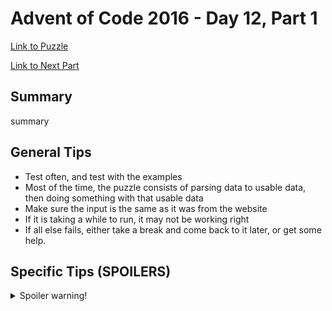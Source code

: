 # Advent of Code 2016 - Day 12, Part 1

[Link to Puzzle](https://adventofcode.com/2016/day/12)

[Link to Next Part](https://github.com/CodingAP/unofficial-aoc-syllabus/blob/main/years/2016/day12/part2.md)

## Summary
summary

## General Tips
- Test often, and test with the examples
- Most of the time, the puzzle consists of parsing data to usable data, then doing something with that usable data
- Make sure the input is the same as it was from the website
- If it is taking a while to run, it may not be working right
- If all else fails, either take a break and come back to it later, or get some help.

## Specific Tips (SPOILERS)
<details> <summary>Spoiler warning!</summary>

specific tips

</details>
